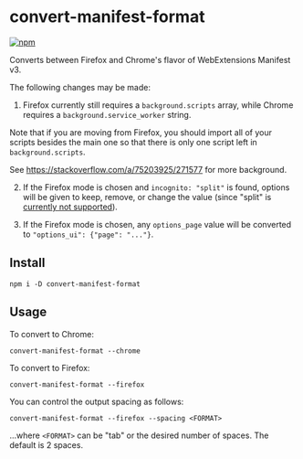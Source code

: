# convert-manifest-format

[![npm](https://img.shields.io/npm/v/convert-manifest-format.svg)](https://www.npmjs.com/package/convert-manifest-format)

Converts between Firefox and Chrome's flavor of WebExtensions
Manifest v3.

The following changes may be made:

1. Firefox currently still requires a `background.scripts` array,
while Chrome requires a `background.service_worker` string.

Note that if you are moving from Firefox, you should import all
of your scripts besides the main one so that there is only one
script left in `background.scripts`.

See <https://stackoverflow.com/a/75203925/271577>
for more background.

2. If the Firefox mode is chosen and `incognito: "split"` is found,
options will be given to keep, remove, or change the value (since
"split" is [currently not supported](https://firefox-source-docs.mozilla.org/toolkit/components/extensions/webextensions/incognito.html)).

3. If the Firefox mode is chosen, any `options_page` value will be converted
    to `"options_ui": {"page": "..."}`.

## Install

```shell
npm i -D convert-manifest-format
```

## Usage

To convert to Chrome:

```shell
convert-manifest-format --chrome
```

To convert to Firefox:

```shell
convert-manifest-format --firefox
```

You can control the output spacing as follows:

```shell
convert-manifest-format --firefox --spacing <FORMAT>
```

...where `<FORMAT>` can be "tab" or the desired number of
spaces. The default is 2 spaces.
